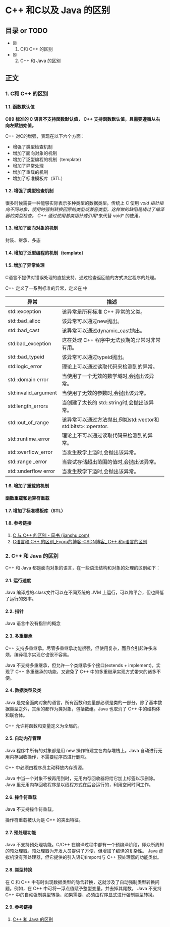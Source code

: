 #  C++ 和C以及 Java 的区别

## 目录 or TODO

- [x] 1. C和 C++ 的区别
- [x] 2.  C++ 和 Java 的区别

## 正文

### 1. C和 C++ 的区别

#### 1.1. 函数默认值

**C89 标准的 C 语言不支持函数默认值， C++  支持函数默认值，且需要遵循从右向左赋初始值。**



 C++ 对C的增强，表现在以下六个方面：

- 增强了类型检查机制
- 增加了面向对象的机制
- 增加了泛型编程的机制（template）
- 增加了异常处理
- 增加了重载的机制
- 增加了标准模板库（STL）

#### 1.2. 增强了类型检查机制

很多时候需要一种能够实际表示多种类型的数据类型。传统上 C 使用 **void* 指针**指向不同对象，使用时强制转换回原始类型或兼容类型。这样做的缺陷是绕过了编译器的类型检查。 C++  通过**使用基类指针或引用**来代替 void* 的使用。

#### 1.3. 增加了面向对象的机制

封装、继承、多态

#### 1.4. 增加了泛型编程的机制（template）



#### 1.5. 增加了异常处理

C语言不提供对错误处理的直接支持，通过检查返回值的方式决定程序的处理。

 C++ 定义了一系列标准的异常，定义在 <exception> 中

| 异常                 | 描述                                                         |
| -------------------- | ------------------------------------------------------------ |
| std::exception       | 该异常是所有标准 C++ 异常的父类。                            |
| std::bad_alloc       | 该异常可以通过new抛出。                                      |
| std::bad_cast        | 该异常可以通过dynamic_cast抛出。                             |
| std:bad_exception    | 这在处理 C++ 程序中无法预期的异常时非常有用。                |
| std::bad_typeid      | 该异常可以通过typeid抛出。                                   |
| std:logic_error      | 理论上可以通过读取代码来检测到的异常。                       |
| std::domain error    | 当使用了一个无效的数学域时,会抛出该异常。                    |
| std:invalid_argument | 当使用了无效的参数时,会抛出该异常。                          |
| std:length_errors    | 当创建了太长的  std::string时,会抛出该异常。                 |
| std::out_of_range    | 该异常可以通过方法抛出,例如std::vector和  std:bitst>::operator[](). |
| std::runtime_error   | 理论上不可以通过读取代码来检测到的异常。                     |
| std::overflow_error  | 当发生数学上溢时,会抛出该异常。                              |
| std::range _error    | 当尝试存储超出范围的值时,会抛出该异常。                      |
| std::underflow error | 当发生数学下溢时,会抛出该异常。                              |

#### 1.6. 增加了重载的机制

**函数重载和运算符重载**



#### 1.7. 增加了标准模板库（STL）



#### 1.8. 参考链接

1. [C 与  C++  的区别 - 简书 (jianshu.com)](https://www.jianshu.com/p/2522b07219ae)
2. [C语言和 C++ 的区别_Eyoru的博客-CSDN博客_ C++ 和c语言的区别](https://blog.csdn.net/czc1997/article/details/81254971?utm_medium=distribute.pc_relevant.none-task-blog-2~default~BlogCommendFromMachineLearnPai2~default-5.base&depth_1-utm_source=distribute.pc_relevant.none-task-blog-2~default~BlogCommendFromMachineLearnPai2~default-5.base)

### 2.  C++ 和 Java 的区别

 C++ 和 Java 都是面向对象的语言，在一些语法结构和对象的处理的区别如下： 

#### 2.1. 运行速度

Java 编译成的.class文件可以在不同系统的 JVM 上运行，可以跨平台，但也降低了运行的效率。

#### 2.2. 指针

Java 语言中没有指针的概念

#### 2.3. 多重继承

C++ 支持多重继承。尽管多重继承功能很强，但使用复杂，而且会引起许多麻烦，编译程序实现它也很不容易。

Java 不支持多重继承，但允许一个类继承多个接口(extends + implement)，实现了 C++ 多重继承的功能，又避免了 C++ 中的多重继承实现方式带来的诸多不便。

#### 2.4. 数据类型及类

Java 是完全面向对象的语言，所有函数和变量部必须是类的一部分。除了基本数据类型之外，其余的都作为类对象，包括数组。Java 也取消了 C++ 中的结构体和联合体。

C++ 允许将函数和变量定义为全局的。

#### 2.5. 自动内存管理

Java 程序中所有的对象都是用 new 操作符建立在内存堆栈上。Java 自动进行无用内存回收操作，不需要程序员进行删除。

C++ 中必须由程序员主动释放内存资源。

Java 中当一个对象不被再用到时，无用内存回收器将给它加上标签以示删除。 Java 里无用内存回收程序是以线程方式在后台运行的，利用空闲时间工作。

#### 2.6. 操作符重载

Java 不支持操作符重载。

操作符重载被认为是 C++ 的突出特征。

#### 2.7. 预处理功能

Java 不支持预处理功能。C/C++ 在编译过程中都有一个预编泽阶段，即众所周知的预处理器。预处理器为开发人员提供了方便，但增加了编译的复杂性。 Java 虚拟机没有预处理器，但它提供的引入语句(import)与 C++ 预处理器的功能类似。

#### 2.8. 类型转换

在 C 和 C++ 中有时出现数据类型的隐含转换，这就涉及了自动强制类型转换问题。例如，在 C++ 中可将一浮点值赋予整型变量，并去掉其尾数。 Java 不支持 C++ 中的自动强制类型转换，如果需要，必须由程序显式进行强制类型转换。

#### 2.9. 参考链接

1. [ C++ 和 Java  的区别](https://www.nowcoder.com/questionTerminal/9d1034f1efc4432280f15390a3442c55?toCommentId=2942280)